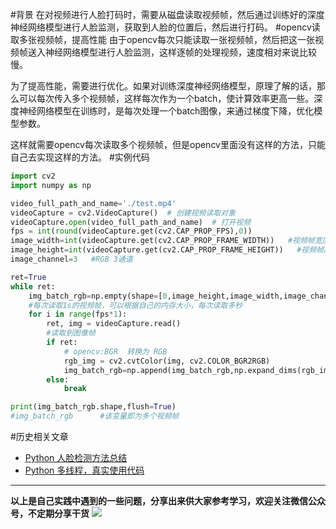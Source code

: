 #背景
在对视频进行人脸打码时，需要从磁盘读取视频帧，然后通过训练好的深度神经网络模型进行人脸监测，获取到人脸的位置后，然后进行打码。
#opencv读取多张视频帧，提高性能
由于opencv每次只能读取一张视频帧，然后把这一张视频帧送入神经网络模型进行人脸监测，这样逐帧的处理视频，速度相对来说比较慢。

为了提高性能，需要进行优化。如果对训练深度神经网络模型，原理了解的话，那么可以每次传入多个视频帧，这样每次作为一个batch，使计算效率更高一些。深度神经网络模型在训练时，是每次处理一个batch图像，来通过梯度下降，优化模型参数。

这样就需要opencv每次读取多个视频帧，但是opencv里面没有这样的方法，只能自己去实现这样的方法。
#实例代码
```python
import cv2
import numpy as np

video_full_path_and_name='./test.mp4'
videoCapture = cv2.VideoCapture()  # 创建视频读取对象
videoCapture.open(video_full_path_and_name)  # 打开视频
fps = int(round(videoCapture.get(cv2.CAP_PROP_FPS),0))
image_width=int(videoCapture.get(cv2.CAP_PROP_FRAME_WIDTH))   #视频帧宽度
image_height=int(videoCapture.get(cv2.CAP_PROP_FRAME_HEIGHT))   #视频帧高度
image_channel=3   #RGB 3通道

ret=True
while ret:
	img_batch_rgb=np.empty(shape=[0,image_height,image_width,image_channel],dtype=np.uint8)
	#每次读取1s的视频帧，可以根据自己的内存大小，每次读取多秒
	for i in range(fps*1):
		ret, img = videoCapture.read()
		#读取到图像帧   
		if ret:
			# opencv:BGR  转换为 RGB
			rgb_img = cv2.cvtColor(img, cv2.COLOR_BGR2RGB)
			img_batch_rgb=np.append(img_batch_rgb,np.expand_dims(rgb_img, 0),axis=0)
		else:
			break

print(img_batch_rgb.shape,flush=True)
#img_batch_rgb      #该变量即为多个视频帧
```
#历史相关文章
- [Python 人脸检测方法总结](https://www.jianshu.com/p/5dfe4ed2873d)
- [Python 多线程，真实使用代码](https://www.jianshu.com/p/e9f5ccc9f12a)
**************************************************************************
**以上是自己实践中遇到的一些问题，分享出来供大家参考学习，欢迎关注微信公众号，不定期分享干货**
![](https://upload-images.jianshu.io/upload_images/6641583-bce6d13cc37824d7.jpg?imageMogr2/auto-orient/strip%7CimageView2/2/w/240)
